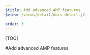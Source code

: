 ```yaml
---
$title: Add advanced AMP features
$view: /views/detail/docs-detail.j2

order: 3
---
```


[TOC]

#Add advanced AMP features
